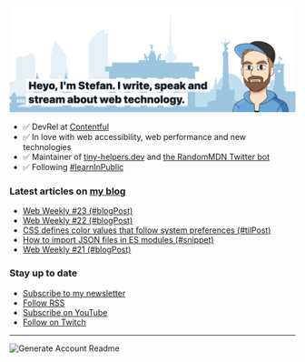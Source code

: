 <img alt="Heyo, I'm Stefan. I write and speak about web technology." src="https://raw.githubusercontent.com/stefanjudis/stefanjudis/main/screenshot.png">

- ✅ DevRel at [Contentful](https://www.contentful.com)
- ✅ In love with web accessibility, web performance and new technologies
- ✅ Maintainer of [tiny-helpers.dev](https://tiny-helpers.dev) and [the RandomMDN Twitter bot](https://twitter.com/randomMDN)
- ✅ Following [#learnInPublic](https://www.stefanjudis.com/today-i-learned/)
### Latest articles on [my blog](https://www.stefanjudis.com)

<!-- BLOG-POST-LIST:START -->
- [Web Weekly #23 (#blogPost)](https://www.stefanjudis.com/blog/web-weekly-23/)
- [Web Weekly #22 (#blogPost)](https://www.stefanjudis.com/blog/web-weekly-22/)
- [CSS defines color values that follow system preferences (#tilPost)](https://www.stefanjudis.com/today-i-learned/css-defines-color-values-that-follow-system-preferences/)
- [How to import JSON files in ES modules (#snippet)](https://www.stefanjudis.com/snippets/how-to-import-json-files-in-es-modules/)
- [Web Weekly #21 (#blogPost)](https://www.stefanjudis.com/blog/web-weekly-21/)
<!-- BLOG-POST-LIST:END -->

### Stay up to date

- [Subscribe to my newsletter](https://www.stefanjudis.com/newsletter/)
- [Follow RSS](https://www.stefanjudis.com/feeds/)
- [Subscribe on YouTube](https://youtube.com/c/stefanjudis)
- [Follow on Twitch](https://www.twitch.tv/stefanjudis)

---

![Generate Account Readme](https://github.com/stefanjudis/stefanjudis/workflows/Generate%20Account%20Readme/badge.svg)
